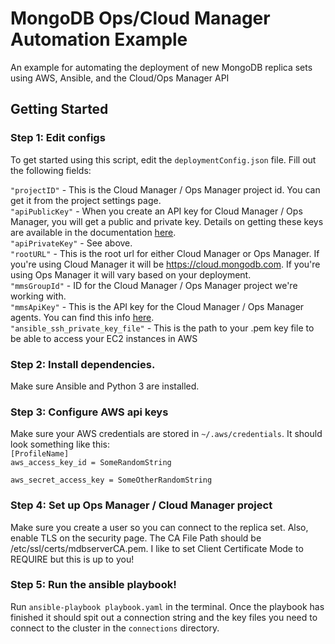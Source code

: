 # MongoDB Ops/Cloud Manager Automation Example
An example for automating the deployment of new MongoDB replica sets using AWS, Ansible, and the Cloud/Ops Manager API

## Getting Started

### Step 1: Edit configs
To get started using this script, edit the <code>deploymentConfig.json</code> file. Fill out the following fields:

<code>"projectID"</code> - This is the Cloud Manager / Ops Manager project id. You can get it from the project settings page.<br>
<code>"apiPublicKey"</code> - When you create an API key for Cloud Manager / Ops Manager, you will get a public and private key. Details on getting these keys are available in the documentation [here](https://docs.cloudmanager.mongodb.com/tutorial/configure-public-api-access/).<br>
<code>"apiPrivateKey"</code> - See above.<br>
<code>"rootURL"</code> - This is the root url for either Cloud Manager or Ops Manager. If you're using Cloud Manager it will be https://cloud.mongodb.com. If you're using Ops Manager it will vary based on your deployment.<br>
<code>"mmsGroupId"</code> - ID for the Cloud Manager / Ops Manager project we're working with.<br>
<code>"mmsApiKey"</code> - This is the API key for the Cloud Manager / Ops Manager agents. You can find this info [here](https://docs.cloudmanager.mongodb.com/tutorial/manage-agent-api-key/).<br>
<code>"ansible_ssh_private_key_file"</code> - This is the path to your .pem key file to be able to access your EC2 instances in AWS<br>

### Step 2: Install dependencies.
Make sure Ansible and Python 3 are installed.

### Step 3: Configure AWS api keys
Make sure your AWS credentials are stored in <code>~/.aws/credentials</code>. It should look something like this:<br>
<code>[ProfileName]
<br>aws_access_key_id = SomeRandomString<br>
aws_secret_access_key = SomeOtherRandomString</code>

### Step 4: Set up Ops Manager / Cloud Manager project
Make sure you create a user so you can connect to the replica set. Also, enable TLS on the security page. The CA File Path should be /etc/ssl/certs/mdbserverCA.pem. I like to set Client Certificate Mode to REQUIRE but this is up to you!

### Step 5: Run the ansible playbook!
Run <code>ansible-playbook playbook.yaml</code> in the terminal. Once the playbook has finished it should spit out a connection string and the key files you need to connect to the cluster in the <code>connections</code> directory.